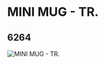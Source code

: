 # MINI MUG - TR.
## 6264
![MINI MUG - TR.](https://lc-www-live-s.legocdn.com/media/bricks/5/2/626440.jpg)